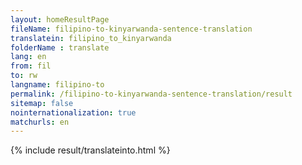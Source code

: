 ```yaml
---
layout: homeResultPage
fileName: filipino-to-kinyarwanda-sentence-translation
translatein: filipino_to_kinyarwanda
folderName : translate
lang: en
from: fil
to: rw
langname: filipino-to
permalink: /filipino-to-kinyarwanda-sentence-translation/result
sitemap: false
nointernationalization: true
matchurls: en
---
```

{% include result/translateinto.html %}

<script src="/js/result/translation.js" data-foldername="{{page.folderName}}" data-lang="{{page.lang}}"></script>
